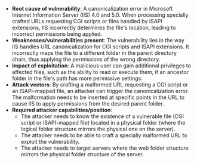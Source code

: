 - **Root cause of vulnerability**: A canonicalization error in Microsoft Internet Information Server (IIS) 4.0 and 5.0. When processing specially crafted URLs requesting CGI scripts or files handled by ISAPI extensions, IIS incorrectly determines the file's location, leading to incorrect permissions being applied.
- **Weaknesses/vulnerabilities present**: The vulnerability lies in the way IIS handles URL canonicalization for CGI scripts and ISAPI extensions.  It incorrectly maps the file to a different folder in the parent directory chain, thus applying the permissions of the wrong directory.
- **Impact of exploitation**: A malicious user can gain additional privileges to affected files, such as the ability to read or execute them, if an ancestor folder in the file's path has more permissive settings.
- **Attack vectors**: By crafting a malformed URL requesting a CGI script or an ISAPI-mapped file, an attacker can trigger the canonicalization error. The malformation needs to be inserted at specific points in the URL to cause IIS to apply permissions from the desired parent folder.
- **Required attacker capabilities/position**:
  - The attacker needs to know the existence of a vulnerable file (CGI script or ISAPI-mapped file) located in a physical folder (where the logical folder structure mirrors the physical one on the server).
  - The attacker needs to be able to craft a specially malformed URL to exploit the vulnerability.
  - The attacker needs to target servers where the web folder structure mirrors the physical folder structure of the server.